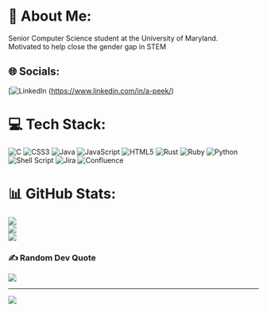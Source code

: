 # 💫 About Me:
Senior Computer Science student at the University of Maryland. <br>Motivated to help close the gender gap in STEM


## 🌐 Socials:
[![LinkedIn](https://img.shields.io/badge/LinkedIn-%230077B5.svg?logo=linkedin&logoColor=white) (https://www.linkedin.com/in/a-peek/)

# 💻 Tech Stack:
![C](https://img.shields.io/badge/c-%2300599C.svg?style=flat&logo=c&logoColor=white) ![CSS3](https://img.shields.io/badge/css3-%231572B6.svg?style=flat&logo=css3&logoColor=white) ![Java](https://img.shields.io/badge/java-%23ED8B00.svg?style=flat&logo=java&logoColor=white) ![JavaScript](https://img.shields.io/badge/javascript-%23323330.svg?style=flat&logo=javascript&logoColor=%23F7DF1E) ![HTML5](https://img.shields.io/badge/html5-%23E34F26.svg?style=flat&logo=html5&logoColor=white) ![Rust](https://img.shields.io/badge/rust-%23000000.svg?style=flat&logo=rust&logoColor=white) ![Ruby](https://img.shields.io/badge/ruby-%23CC342D.svg?style=flat&logo=ruby&logoColor=white) ![Python](https://img.shields.io/badge/python-3670A0?style=flat&logo=python&logoColor=ffdd54) ![Shell Script](https://img.shields.io/badge/shell_script-%23121011.svg?style=flat&logo=gnu-bash&logoColor=white) ![Jira](https://img.shields.io/badge/jira-%230A0FFF.svg?style=flat&logo=jira&logoColor=white) ![Confluence](https://img.shields.io/badge/confluence-%23172BF4.svg?style=flat&logo=confluence&logoColor=white)
# 📊 GitHub Stats:
![](https://github-readme-stats.vercel.app/api?username=annemariepeek&theme=tokyonight&hide_border=false&include_all_commits=true&count_private=false)<br/>
![](https://github-readme-streak-stats.herokuapp.com/?user=annemariepeek&theme=tokyonight&hide_border=false)<br/>
![](https://github-readme-stats.vercel.app/api/top-langs/?username=annemariepeek&theme=tokyonight&hide_border=false&include_all_commits=true&count_private=false&layout=compact)

### ✍️ Random Dev Quote
![](https://quotes-github-readme.vercel.app/api?type=horizontal&theme=tokyonight)

---
[![](https://visitcount.itsvg.in/api?id=annemariepeek&icon=0&color=1)](https://visitcount.itsvg.in)

<!-- Proudly created with GPRM ( https://gprm.itsvg.in ) -->
